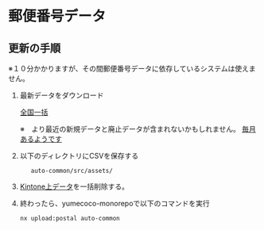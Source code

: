 # 郵便番号データ

## 更新の手順

※１０分かかりますが、その間郵便番号データに依存しているシステムは使えません。

1. 最新データをダウンロード

   [全国一括](https://www.post.japanpost.jp/zipcode/dl/kogaki/zip/ken_all.zip)

   ※　より最近の新規データと廃止データが含まれないかもしれません。
   [毎月あるようです](https://www.post.japanpost.jp/zipcode/dl/kogaki-zip.html)

2. 以下のディレクトリにCSVを保存する

   ```dir
      auto-common/src/assets/
   ```

3. [Kintone上データ](https://rdmuhwtt6gx7.cybozu.com/k/219/)を一括削除する。

4. 終わったら、yumecoco-monorepoで以下のコマンドを実行

   ```bash
   nx upload:postal auto-common
   ```
